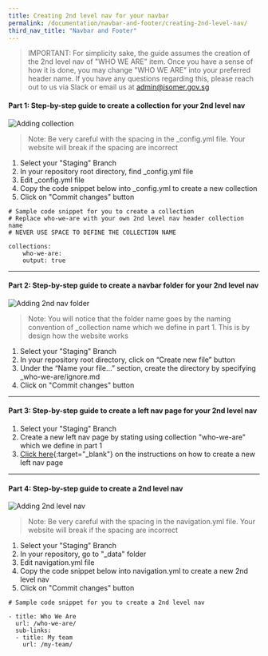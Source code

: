 ```yaml
---
title: Creating 2nd level nav for your navbar
permalink: /documentation/navbar-and-footer/creating-2nd-level-nav/
third_nav_title: "Navbar and Footer"
---
```

> IMPORTANT: For simplicity sake, the guide assumes the creation of the 2nd level nav of "WHO WE ARE" item.
Once you have a sense of how it is done, you may change "WHO WE ARE" into your preferred header name. If you have any questions regarding this, please reach out to us via Slack or email us at admin@isomer.gov.sg

#### **Part 1: Step-by-step guide to create a collection for your 2nd level nav**
![Adding collection](/images/resources/adding-second-level-item-to-your-navigation-bar-part-1.gif)
> Note: Be very careful with the spacing in the _config.yml file. Your website will break if the spacing are incorrect

1. Select your "Staging" Branch
3. In your repository root directory, find _config.yml file
3. Edit _config.yml file
4. Copy the code snippet below into _config.yml to create a new collection
5. Click on "Commit changes" button

```
# Sample code snippet for you to create a collection
# Replace who-we-are with your own 2nd level nav header collection name
# NEVER USE SPACE TO DEFINE THE COLLECTION NAME

collections:
    who-we-are:
    output: true
```
---


#### **Part 2: Step-by-step guide to create a navbar folder for your 2nd level nav**
![Adding 2nd nav folder](/images/resources/adding-second-level-item-to-your-navigation-bar-part-2.gif)
> Note: You will notice that the folder name goes by the naming convention of _collection name which we define in part 1. This is by design how the website works

1. Select your "Staging" Branch
2. In your repository root directory, click on “Create new file” button
3. Under the “Name your file…” section, create the directory by specifying _who-we-are/ignore.md
4. Click on "Commit changes" button

---


#### **Part 3: Step-by-step guide to create a left nav page for your 2nd level nav**
1. Select your "Staging" Branch
2. Create a new left nav page by stating using collection "who-we-are" which we define in part 1
3. [Click here](/webpage/creating-a-new-left-nav-page/){:target="_blank"} on the instructions on how to create a new left nav page

---


#### **Part 4: Step-by-step guide to create a 2nd level nav**
![Adding 2nd level nav](/images/resources/adding-second-level-item-to-your-navigation-bar-part-4.gif)
> Note: Be very careful with the spacing in the navigation.yml file. Your website will break if the spacing are incorrect

1. Select your "Staging" Branch
2. In your repository, go to "_data" folder
3. Edit navigation.yml file
4. Copy the code snippet below into navigation.yml to create a new 2nd level nav
5. Click on "Commit changes" button

```
# Sample code snippet for you to create a 2nd level nav

- title: Who We Are
  url: /who-we-are/
  sub-links:
  - title: My team
    url: /my-team/
```
